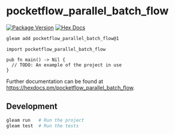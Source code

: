 # pocketflow_parallel_batch_flow

[![Package Version](https://img.shields.io/hexpm/v/pocketflow_parallel_batch_flow)](https://hex.pm/packages/pocketflow_parallel_batch_flow)
[![Hex Docs](https://img.shields.io/badge/hex-docs-ffaff3)](https://hexdocs.pm/pocketflow_parallel_batch_flow/)

```sh
gleam add pocketflow_parallel_batch_flow@1
```
```gleam
import pocketflow_parallel_batch_flow

pub fn main() -> Nil {
  // TODO: An example of the project in use
}
```

Further documentation can be found at <https://hexdocs.pm/pocketflow_parallel_batch_flow>.

## Development

```sh
gleam run   # Run the project
gleam test  # Run the tests
```
